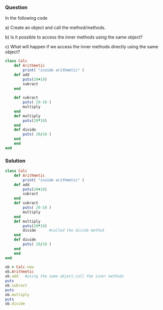 ### Question  

In the following code

a)     	Create an object and call the method/methods.

b)     	Is it possible to access the inner methods using the same object?

c)     	What will happen if we access the inner methods directly using the same object?


```ruby
class Calc  
	def Arithmetic  
		print( "inside arithmetic" )  
	def add  
		puts(20+10)  
		subract  
	end   
	           
	def subract  
		puts( 20-10 )  
		multiply  
	end  
	def multiply  
		puts(20*10)  
	end   
	def divide  
		puts( 20/10 )  
	end  
	end  
end  
```
### Solution
```ruby
class Calc  
	def Arithmetic  
		print( "inside arithmetic" )  
	def add  
		puts(20+10)  
		subract  
	end   
	def subract  
		puts( 20-10 )  
		multiply  
	end  
	def multiply  
		puts(20*10)  
		divide      #called the divide method
	end   
	def divide  
		puts( 20/10 )  
	end  
	end  
end  
 
ob = Calc.new  
ob.Arithmetic  
ob.add   #using the same object,call the inner methods
puts  
ob.subract  
puts  
ob.multiply  
puts      
ob.divide  
```
 
 
 
